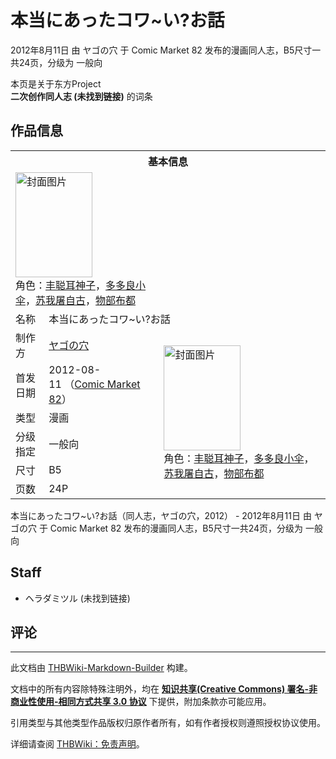 # 本当にあったコワ~い?お話

<!-- source html: G:\repos\THBWiki-Markdown-Builder\THBWikiMarkdown\Temp\main\f\fd\ns0%3A%E6%9C%AC%E5%BD%93%E3%81%AB%E3%81%82%E3%81%A3%E3%81%9F%E3%82%B3%E3%83%AF%7E%E3%81%84%3F%E3%81%8A%E8%A9%B1.html -->

2012年8月11日 由 ヤゴの穴 于 Comic Market 82 发布的漫画同人志，B5尺寸一共24页，分级为 一般向

本页是关于东方Project  
 **二次创作同人志 (未找到链接)** 的词条

## 作品信息

<table><tbody><tr><th colspan="3">基本信息</th></tr><tr><td class="cover-artwork-mobile" colspan="2"><a href="./文件-本当にあったコワ~い-お話封面.jpg.md" class="image" title="封面图片"><img alt="封面图片" src="https://upload.thwiki.cc/thumb/6/67/%E6%9C%AC%E5%BD%93%E3%81%AB%E3%81%82%E3%81%A3%E3%81%9F%E3%82%B3%E3%83%AF~%E3%81%84%3F%E3%81%8A%E8%A9%B1%E5%B0%81%E9%9D%A2.jpg/123px-%E6%9C%AC%E5%BD%93%E3%81%AB%E3%81%82%E3%81%A3%E3%81%9F%E3%82%B3%E3%83%AF~%E3%81%84%3F%E3%81%8A%E8%A9%B1%E5%B0%81%E9%9D%A2.jpg" decoding="async" loading="lazy" width="123" height="168" srcset="https://upload.thwiki.cc/thumb/6/67/%E6%9C%AC%E5%BD%93%E3%81%AB%E3%81%82%E3%81%A3%E3%81%9F%E3%82%B3%E3%83%AF~%E3%81%84%3F%E3%81%8A%E8%A9%B1%E5%B0%81%E9%9D%A2.jpg/185px-%E6%9C%AC%E5%BD%93%E3%81%AB%E3%81%82%E3%81%A3%E3%81%9F%E3%82%B3%E3%83%AF~%E3%81%84%3F%E3%81%8A%E8%A9%B1%E5%B0%81%E9%9D%A2.jpg 1.5x, https://upload.thwiki.cc/thumb/6/67/%E6%9C%AC%E5%BD%93%E3%81%AB%E3%81%82%E3%81%A3%E3%81%9F%E3%82%B3%E3%83%AF~%E3%81%84%3F%E3%81%8A%E8%A9%B1%E5%B0%81%E9%9D%A2.jpg/246px-%E6%9C%AC%E5%BD%93%E3%81%AB%E3%81%82%E3%81%A3%E3%81%9F%E3%82%B3%E3%83%AF~%E3%81%84%3F%E3%81%8A%E8%A9%B1%E5%B0%81%E9%9D%A2.jpg 2x" data-file-width="440" data-file-height="600"></a><div class="cover-char">角色：<a href="./丰聪耳神子.md" title="丰聪耳神子">丰聪耳神子</a>，<a href="./多多良小伞.md" title="多多良小伞">多多良小伞</a>，<a href="./苏我屠自古.md" title="苏我屠自古">苏我屠自古</a>，<a href="./物部布都.md" title="物部布都">物部布都</a></div></td>
</tr><tr><td class="label">名称</td><td colspan="2"> 本当にあったコワ~い?お話 </td></tr><tr><td class="label">制作方</td><td><a href="./ヤゴの穴.md" title="ヤゴの穴">ヤゴの穴</a></td><td class="cover-artwork" rowspan="6" style="min-width:168px;"><a href="./文件-本当にあったコワ~い-お話封面.jpg.md" class="image" title="封面图片"><img alt="封面图片" src="https://upload.thwiki.cc/thumb/6/67/%E6%9C%AC%E5%BD%93%E3%81%AB%E3%81%82%E3%81%A3%E3%81%9F%E3%82%B3%E3%83%AF~%E3%81%84%3F%E3%81%8A%E8%A9%B1%E5%B0%81%E9%9D%A2.jpg/123px-%E6%9C%AC%E5%BD%93%E3%81%AB%E3%81%82%E3%81%A3%E3%81%9F%E3%82%B3%E3%83%AF~%E3%81%84%3F%E3%81%8A%E8%A9%B1%E5%B0%81%E9%9D%A2.jpg" decoding="async" loading="lazy" width="123" height="168" srcset="https://upload.thwiki.cc/thumb/6/67/%E6%9C%AC%E5%BD%93%E3%81%AB%E3%81%82%E3%81%A3%E3%81%9F%E3%82%B3%E3%83%AF~%E3%81%84%3F%E3%81%8A%E8%A9%B1%E5%B0%81%E9%9D%A2.jpg/185px-%E6%9C%AC%E5%BD%93%E3%81%AB%E3%81%82%E3%81%A3%E3%81%9F%E3%82%B3%E3%83%AF~%E3%81%84%3F%E3%81%8A%E8%A9%B1%E5%B0%81%E9%9D%A2.jpg 1.5x, https://upload.thwiki.cc/thumb/6/67/%E6%9C%AC%E5%BD%93%E3%81%AB%E3%81%82%E3%81%A3%E3%81%9F%E3%82%B3%E3%83%AF~%E3%81%84%3F%E3%81%8A%E8%A9%B1%E5%B0%81%E9%9D%A2.jpg/246px-%E6%9C%AC%E5%BD%93%E3%81%AB%E3%81%82%E3%81%A3%E3%81%9F%E3%82%B3%E3%83%AF~%E3%81%84%3F%E3%81%8A%E8%A9%B1%E5%B0%81%E9%9D%A2.jpg 2x" data-file-width="440" data-file-height="600"></a><div class="cover-char">角色：<a href="./丰聪耳神子.md" title="丰聪耳神子">丰聪耳神子</a>，<a href="./多多良小伞.md" title="多多良小伞">多多良小伞</a>，<a href="./苏我屠自古.md" title="苏我屠自古">苏我屠自古</a>，<a href="./物部布都.md" title="物部布都">物部布都</a></div></td>
</tr><tr><td class="label">首发日期</td><td>2012-08-11&#160;（<a href="/展会作品列表?e=Comic+Market%2382">Comic Market 82</a>）</td></tr><tr><td class="label">类型</td><td>漫画</td></tr><tr><td class="label">分级指定</td><td>一般向</td></tr><tr><td class="label">尺寸</td><td>B5</td></tr><tr><td class="label">页数</td><td>24P</td></tr></tbody></table>

本当にあったコワ~い?お話（同人志，ヤゴの穴，2012） - 2012年8月11日 由 ヤゴの穴 于 Comic Market 82 发布的漫画同人志，B5尺寸一共24页，分级为 一般向

## Staff
- ヘラダミツル (未找到链接)


## 评论




---

此文档由 [THBWiki-Markdown-Builder](https://github.com/Delsin-Yu/THBWiki-Markdown-Builder) 构建。

文档中的所有内容除特殊注明外，均在 [**知识共享(Creative Commons) 署名-非商业性使用-相同方式共享 3.0 协议**](https://creativecommons.org/licenses/by-sa/3.0/deed.zh-hans) 下提供，附加条款亦可能应用。

引用类型与其他类型作品版权归原作者所有，如有作者授权则遵照授权协议使用。

详细请查阅 [THBWiki：免责声明](https://thbwiki.cc/THBWiki:%E5%85%8D%E8%B4%A3%E5%A3%B0%E6%98%8E)。

